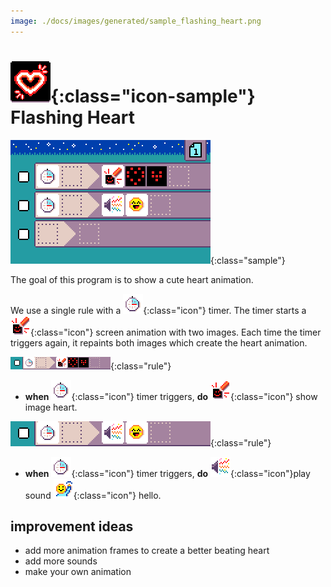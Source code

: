 ```yaml
---
image: ./docs/images/generated/sample_flashing_heart.png
---
```


# ![Flashing Heart icon](../images/generated/icon_sample_flashing_heart.png){:class="icon-sample"} Flashing Heart

![Flashing Heart MicroCode program](../images/generated/sample_flashing_heart.png){:class="sample"}

The goal of this program is to show a cute heart animation.

We use a single rule with a ![timer](../images/generated/icon_S4.png){:class="icon"} timer. The timer starts a ![screen](../images/generated/icon_A5.png){:class="icon"} screen animation
with two images. Each time the timer triggers again, it repaints both images which create the heart animation.

![flashing heart rule 1](../images/generated/sample_flashing_heart_page_1_rule_1.png){:class="rule"}

-   **when** ![timer](../images/generated/icon_S4.png){:class="icon"} timer triggers, **do** ![screen](../images/generated/icon_A5.png){:class="icon"} show image heart.

![flashing heart rule 2](../images/generated/sample_flashing_heart_page_1_rule_2.png){:class="rule"}

-   **when** ![timer](../images/generated/icon_S4.png){:class="icon"} timer triggers, **do** ![speaker](../images/generated/icon_A2.png){:class="icon"}play sound ![emoji hello](../images/generated/icon_M19hello.png){:class="icon"} hello.

## improvement ideas

-   add more animation frames to create a better beating heart
-   add more sounds
-   make your own animation
